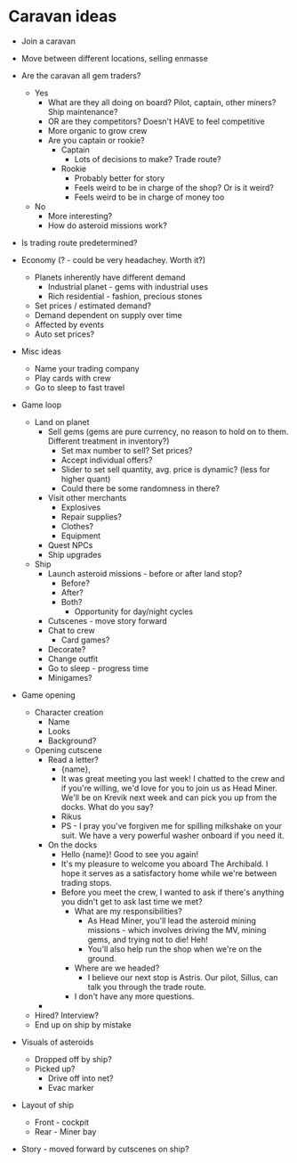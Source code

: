# Caravan ideas

- Join a caravan
- Move between different locations, selling enmasse
- Are the caravan all gem traders?
  - Yes
    - What are they all doing on board? Pilot, captain, other miners? Ship maintenance?
    - OR are they competitors? Doesn't HAVE to feel competitive
    - More organic to grow crew
    - Are you captain or rookie?
      - Captain
        - Lots of decisions to make? Trade route?
      - Rookie
        - Probably better for story
        - Feels weird to be in charge of the shop? Or is it weird?
        - Feels weird to be in charge of money too
  - No
    - More interesting?
    - How do asteroid missions work?
- Is trading route predetermined?
- Economy (? - could be very headachey. Worth it?)
  - Planets inherently have different demand
    - Industrial planet - gems with industrial uses
    - Rich residential - fashion, precious stones
  - Set prices / estimated demand?
  - Demand dependent on supply over time
  - Affected by events
  - Auto set prices?
- Misc ideas
  - Name your trading company
  - Play cards with crew
  - Go to sleep to fast travel

- Game loop
  - Land on planet
    - Sell gems (gems are pure currency, no reason to hold on to them. Different treatment in inventory?)
      - Set max number to sell? Set prices?
      - Accept individual offers?
      - Slider to set sell quantity, avg. price is dynamic? (less for higher quant)
      - Could there be some randomness in there?
    - Visit other merchants
      - Explosives
      - Repair supplies?
      - Clothes?
      - Equipment
    - Quest NPCs
    - Ship upgrades
  - Ship
    - Launch asteroid missions - before or after land stop?
      - Before?
      - After?
      - Both?
        - Opportunity for day/night cycles
    - Cutscenes - move story forward
    - Chat to crew
      - Card games?
    - Decorate?
    - Change outfit
    - Go to sleep - progress time
    - Minigames?

- Game opening
  - Character creation
    - Name
    - Looks
    - Background?
  - Opening cutscene
    - Read a letter?
      - {name},
      - It was great meeting you last week! I chatted to the crew and if you're willing, we'd love for you to join us as Head Miner. We'll be on Krevik next week and can pick you up from the docks. What do you say?
      - Rikus
      - PS - I pray you've forgiven me for spilling milkshake on your suit. We have a very powerful washer onboard if you need it.
    - On the docks
      - Hello {name}! Good to see you again!
      - It's my pleasure to welcome you aboard The Archibald. I hope it serves as a satisfactory home while we're between trading stops.
      - Before you meet the crew, I wanted to ask if there's anything you didn't get to ask last time we met?
        - What are my responsibilities?
          - As Head Miner, you'll lead the asteroid mining missions - which involves driving the MV, mining gems, and trying not to die! Heh!
          - You'll also help run the shop when we're on the ground.
        - Where are we headed?
          - I believe our next stop is Astris. Our pilot, Sillus, can talk you through the trade route.
        - I don't have any more questions.
    - 
  - Hired? Interview?
  - End up on ship by mistake

- Visuals of asteroids
  - Dropped off by ship?
  - Picked up?
    - Drive off into net?
    - Evac marker
- Layout of ship
  - Front - cockpit
  - Rear - Miner bay

- Story - moved forward by cutscenes on ship?